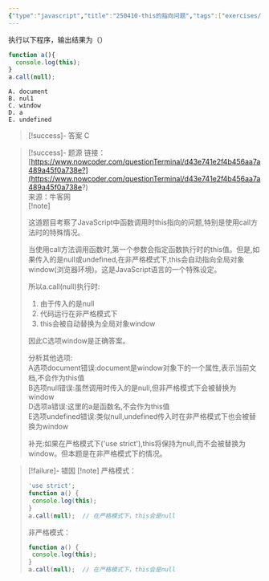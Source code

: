 ```yaml
---
{"type":"javascript","title":"250410-this的指向问题","tags":["exercises/javascript/基础语法"],"author":"codertoro","establish":"2025-04-10","update":"2025-04-10","dg-publish":true,"javascript":true,"permalink":"/Exercises/JavaScript/250410-this的指向问题/","dgPassFrontmatter":true,"created":"2025-04-10T14:08:52.993+08:00","updated":"2025-04-11T08:39:46.534+08:00"}
---
```


执行以下程序，输出结果为（）
```javascript
function a(){
  console.log(this);
} 
a.call(null);
```
```
A. document
B. nul1
C. window
D. a
E. undefined
```
> [!success]- 答案
C

> [!success]- 题源
链接：[https://www.nowcoder.com/questionTerminal/d43e741e2f4b456aa7a489a45f0a738e?](https://www.nowcoder.com/questionTerminal/d43e741e2f4b456aa7a489a45f0a738e?)  
来源：牛客网  
 >[!note]
> 
>这道题目考察了JavaScript中函数调用时this指向的问题,特别是使用call方法时的特殊情况。  
>  
>当使用call方法调用函数时,第一个参数会指定函数执行时的this值。但是,如果传入的是null或undefined,在非严格模式下,this会自动指向全局对象window(浏览器环境)。这是JavaScript语言的一个特殊设定。  
>  
>所以a.call(null)执行时:  
>1. 由于传入的是null  
>2. 代码运行在非严格模式下  
>3. this会被自动替换为全局对象window  
>  
>因此C选项window是正确答案。  
>  
>分析其他选项:  
>A选项document错误:document是window对象下的一个属性,表示当前文档,不会作为this值  
>B选项null错误:虽然调用时传入的是null,但非严格模式下会被替换为window  
>D选项a错误:这里的a是函数名,不会作为this值  
>E选项undefined错误:类似null,undefined传入时在非严格模式下也会被替换为window  
>  
>补充:如果在严格模式下('use strict'),this将保持为null,而不会被替换为window。但本题是在非严格模式下的情况。

> [!failure]- 错因
>[!note]
>严格模式：
>```js
>'use strict';
>function a() {
>  console.log(this);
>}
>a.call(null);  // 在严格模式下，this会是null
>```
>非严格模式：
>```js
>function a() {
>  console.log(this);
>}
>a.call(null);  // 在严格模式下，this会是null
>```
>

